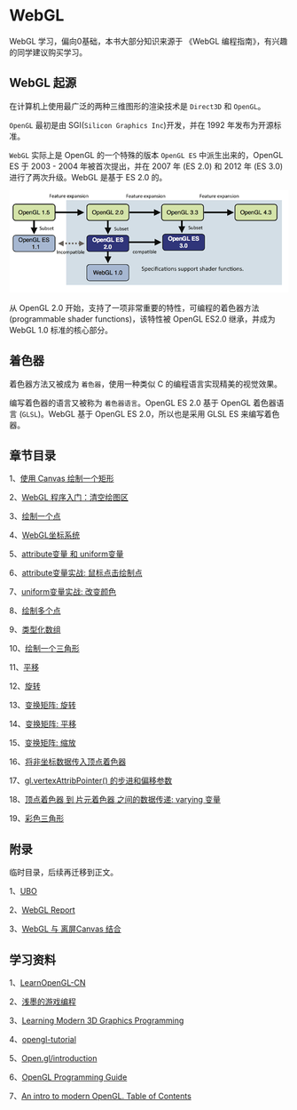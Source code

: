 # WebGL
WebGL 学习，偏向0基础，本书大部分知识来源于 《WebGL 编程指南》，有兴趣的同学建议购买学习。

## WebGL 起源
在计算机上使用最广泛的两种三维图形的渲染技术是 `Direct3D` 和 `OpenGL`。

`OpenGL` 最初是由 SGI(`Silicon Graphics Inc`)开发，并在 1992 年发布为开源标准。

`WebGL` 实际上是 OpenGL 的一个特殊的版本 `OpenGL ES` 中派生出来的，OpenGL ES 于 2003 - 2004 年被首次提出，并在 2007 年 (ES 2.0) 和 2012 年 (ES 3.0) 进行了两次升级。WebGL 是基于 ES 2.0 的。 

<img src="https://github.com/zqiangxu/webgl/blob/main/assets/book/relations.png?raw=true" />

从 OpenGL 2.0 开始，支持了一项非常重要的特性，可编程的着色器方法 (programmable shader functions)，该特性被 OpenGL ES2.0 继承，并成为 WebGL 1.0 标准的核心部分。

## 着色器

着色器方法又被成为 `着色器`，使用一种类似 C 的编程语言实现精美的视觉效果。

编写着色器的语言又被称为 `着色器语言`。OpenGL ES 2.0 基于 OpenGL 着色器语言 (`GLSL`)。WebGL 基于 OpenGL ES 2.0，所以也是采用 GLSL ES 来编写着色器。

## 章节目录
1、[使用 Canvas 绘制一个矩形](./book/lesson1/)

2、[WebGL 程序入门：清空绘图区](./book/lesson2/)

3、[绘制一个点](./book/lesson3/)

4、[WebGL坐标系统](./book/lesson4/)

5、[attribute变量 和 uniform变量](./book/lesson5/)

6、[attribute变量实战: 鼠标点击绘制点](./book/lesson6/)

7、[uniform变量实战: 改变颜色](./book/lesson7/)

8、[绘制多个点](./book/lesson8/)

9、[类型化数组](./book/lesson9/)

10、[绘制一个三角形](./book/lesson10/)

11、[平移](./book/lesson11/)

12、[旋转](./book/lesson12/)

13、[变换矩阵: 旋转](./book/lesson13/)

14、[变换矩阵: 平移](./book/lesson14/)

15、[变换矩阵: 缩放](./book/lesson15/)

16、[将非坐标数据传入顶点着色器](./book/lesson16/)

17、[gl.vertexAttribPointer() 的步进和偏移参数](./book/lesson17/)

18、[顶点着色器 到 片元着色器 之间的数据传递: varying 变量](./book/lesson18/)

19、[彩色三角形](./book/lesson19/)

## 附录

临时目录，后续再迁移到正文。

1、[UBO](./book/appendix/ubo/)

2、[WebGL Report](./book/appendix/report)

3、[WebGL 与 离屏Canvas 结合](./book/appendix/offscreencanvas/)

## 学习资料

1、[LearnOpenGL-CN](https://learnopengl-cn.readthedocs.io/zh/latest/)

2、[浅墨的游戏编程](https://www.zhihu.com/column/game-programming)

3、[Learning Modern 3D Graphics Programming](https://nicolbolas.github.io/oldtut/index.html)

4、[opengl-tutorial](http://www.opengl-tutorial.org/)

5、[Open.gl/introduction](https://open.gl/transformations)

6、[OpenGL Programming Guide](http://www.glprogramming.com/red/)

7、[An intro to modern OpenGL. Table of Contents](https://duriansoftware.com/joe/an-intro-to-modern-opengl.-table-of-contents)